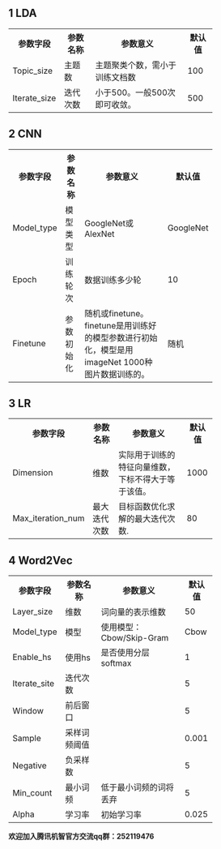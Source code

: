 ## 1 LDA

<table style="display:table;width:80%;"class="t">
<tbody><tr>
<th> <b>参数字段</b>
</th><th> <b>参数名称</b>
</th><th> <b>参数意义</b>
</th><th> <b>默认值</b>
</th></tr>
<tr>
<td> Topic_size
</td><td> 主题数
</td><td> 主题聚类个数，需小于训练文档数
</td><td> 100
</td></tr>
<tr>
<td> Iterate_size
</td><td> 迭代次数
</td><td> 小于500。一般500次即可收敛。
</td><td> 500
</td></tr></tbody></table>

## 2 CNN

<table style="display:table;width:80%;"class="t">
<tbody><tr>
<th> <b>参数字段</b>
</th><th> <b>参数名称</b>
</th><th> <b>参数意义</b>
</th><th> <b>默认值</b>
</th></tr>
<tr>
<td> Model_type
</td><td> 模型类型
</td><td> GoogleNet或AlexNet
</td><td> GoogleNet
</td></tr>
<tr>
<td> Epoch
</td><td> 训练轮次
</td><td> 数据训练多少轮
</td><td> 10
</td></tr>
<tr>
<td> Finetune
</td><td> 参数初始化
</td><td> 随机或finetune。finetune是用训练好的模型参数进行初始化，模型是用imageNet 1000种图片数据训练的。
</td><td> 随机
</td></tr></tbody></table>

## 3 LR

<table style="display:table;width:80%;"class="t">
<tbody><tr>
<th> <b>参数字段</b>
</th><th> <b>参数名称</b>
</th><th> <b>参数意义</b>
</th><th> <b>默认值</b>
</th></tr>
<tr>
<td> Dimension
</td><td> 维数
</td><td> 实际用于训练的特征向量维数，下标不得大于等于该值。
</td><td> 1000
</td></tr>
<tr>
<td> Max_iteration_num
</td><td> 最大迭代次数
</td><td> 目标函数优化求解的最大迭代次数.
</td><td> 80
</td></tr></tbody></table>

## 4 Word2Vec

<table style="display:table;width:80%;"class="t">
<tbody><tr>
<th> <b>参数字段</b>
</th><th> <b>参数名称</b>
</th><th> <b>参数意义</b>
</th><th> <b>默认值</b>
</th></tr>
<tr>
<td> Layer_size
</td><td> 维数
</td><td> 词向量的表示维数
</td><td> 50
</td></tr>
<tr>
<td> Model_type
</td><td> 模型
</td><td> 使用模型：Cbow/Skip-Gram
</td><td> Cbow
</td></tr>
<tr>
<td> Enable_hs
</td><td> 使用hs
</td><td> 是否使用分层softmax
</td><td> 1
</td></tr>
<tr>
<td> Iterate_site
</td><td> 迭代次数
</td><td>
</td><td> 5
</td></tr>
<tr>
<td> Window
</td><td> 前后窗口
</td><td>
</td><td> 5
</td></tr>
<tr>
<td> Sample
</td><td> 采样词频阈值
</td><td>
</td><td> 0.001
</td></tr>
<tr>
<td> Negative
</td><td> 负采样数
</td><td>
</td><td> 5
</td></tr>
<tr>
<td> Min_count
</td><td> 最小词频
</td><td> 低于最小词频的词将丢弃
</td><td> 5
</td></tr>
<tr>
<td> Alpha
</td><td> 学习率
</td><td> 初始学习率
</td><td> 0.025
</td></tr></tbody></table>



 **欢迎加入腾讯机智官方交流qq群：252119476**